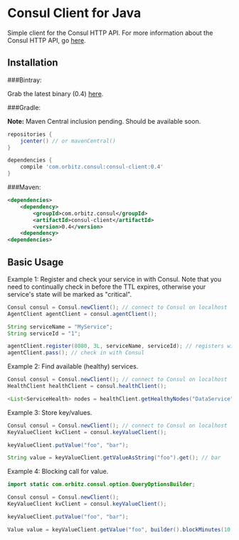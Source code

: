 Consul Client for Java
======================

Simple client for the Consul HTTP API.  For more information about the Consul HTTP API, go [here](http://www.consul.io/docs/agent/http.html).

Installation
-----------

###Bintray:

Grab the latest binary (0.4) [here](http://dl.bintray.com/orbitz/consul-client/com/orbitz/consul/consul-client/0.3/#consul-client-0.3.jar).

###Gradle:

**Note:** Maven Central inclusion pending.  Should be available soon.

```groovy
repositories {
    jcenter() // or mavenCentral()
}

dependencies {
    compile 'com.orbitz.consul:consul-client:0.4'
}
```

###Maven:

```xml
<dependencies>
    <dependency>
        <groupId>com.orbitz.consul</groupId>
        <artifactId>consul-client</artifactId>
        <version>0.4</version>
    <dependency>
<dependencies>
```

Basic Usage
-----------

Example 1: Register and check your service in with Consul.  Note that you need to continually check in before the TTL expires, otherwise your service's state will be marked as "critical".

```java
Consul consul = Consul.newClient(); // connect to Consul on localhost
AgentClient agentClient = consul.agentClient();

String serviceName = "MyService";
String serviceId = "1";

agentClient.register(8080, 3L, serviceName, serviceId); // registers with a TTL of 3 seconds
agentClient.pass(); // check in with Consul
```

Example 2: Find available (healthy) services.

```java
Consul consul = Consul.newClient(); // connect to Consul on localhost
HealthClient healthClient = consul.healthClient();

<List<ServiceHealth> nodes = healthClient.getHealthyNodes("DataService").getResponse(); // discover only "passing" nodes
```

Example 3: Store key/values.

```java
Consul consul = Consul.newClient(); // connect to Consul on localhost
KeyValueClient kvClient = consul.keyValueClient();

keyValueClient.putValue("foo", "bar");

String value = keyValueClient.getValueAsString("foo").get(); // bar
```

Example 4: Blocking call for value.

```java
import static com.orbitz.consul.option.QueryOptionsBuilder;

Consul consul = Consul.newClient();
KeyValueClient kvClient = consul.keyValueClient();

keyValueClient.putValue("foo", "bar");

Value value = keyValueClient.getValue("foo", builder().blockMinutes(10, 120).build()).get(); // will block (long poll) for 10 minutes or until "foo"'s value changes.
```